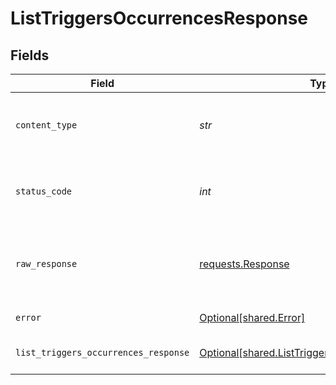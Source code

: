 # ListTriggersOccurrencesResponse


## Fields

| Field                                                                                                      | Type                                                                                                       | Required                                                                                                   | Description                                                                                                |
| ---------------------------------------------------------------------------------------------------------- | ---------------------------------------------------------------------------------------------------------- | ---------------------------------------------------------------------------------------------------------- | ---------------------------------------------------------------------------------------------------------- |
| `content_type`                                                                                             | *str*                                                                                                      | :heavy_check_mark:                                                                                         | HTTP response content type for this operation                                                              |
| `status_code`                                                                                              | *int*                                                                                                      | :heavy_check_mark:                                                                                         | HTTP response status code for this operation                                                               |
| `raw_response`                                                                                             | [requests.Response](https://requests.readthedocs.io/en/latest/api/#requests.Response)                      | :heavy_check_mark:                                                                                         | Raw HTTP response; suitable for custom response parsing                                                    |
| `error`                                                                                                    | [Optional[shared.Error]](../../models/shared/error.md)                                                     | :heavy_minus_sign:                                                                                         | General error                                                                                              |
| `list_triggers_occurrences_response`                                                                       | [Optional[shared.ListTriggersOccurrencesResponse]](../../models/shared/listtriggersoccurrencesresponse.md) | :heavy_minus_sign:                                                                                         | List of triggers occurrences                                                                               |